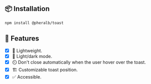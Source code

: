 ## 📦 Installation

```bash
npm install @pheralb/toast
```

## 🌱 Features

- [x] 🍂 Lightweight.
- [x] 🎨 Light/dark mode.
- [x] ⏲️ Don't close automatically when the user hover over the toast.
- [x] 🏗️ Customizable toast position.
- [x] ✅ Accessible.
